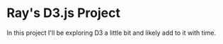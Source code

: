 # Ray's D3.js Project

In this project I'll be exploring D3 a little bit and likely add to it with time.